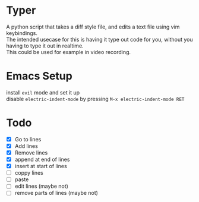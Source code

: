 # Typer
A python script that takes a diff style file, and edits a text file using vim keybindings.  
The intended usecase for this is having it type out code for you, without you having to type it out in realtime.  
This could be used for example in video recording.

# Emacs Setup
install `evil` mode and set it up  
disable `electric-indent-mode` by pressing `M-x electric-indent-mode RET`  

# Todo
- [x] Go to lines
- [x] Add lines
- [x] Remove lines
- [x] append at end of lines
- [x] insert at start of lines
- [ ] coppy lines
- [ ] paste
- [ ] edit lines (maybe not)
- [ ] remove parts of lines (maybe not)
